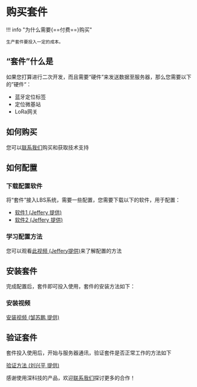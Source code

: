 # 购买套件


!!! info "为什么需要{==付费==}购买"

    生产套件要投入一定的成本。



## “套件”什么是

如果您打算进行二次开发，而且需要“硬件”来发送数据至服务器，那么您需要以下的”硬件“：

* 蓝牙定位标签
* 定位微基站
* LoRa网关


## 如何购买

您可以[联系我们]()购买和获取技术支持

## 如何配置

### 下载配置软件 

将“套件”接入LBS系统，需要一些配置，您需要下载以下的软件，用于配置：

* [软件1 (Jeffery 提供)]()
* [软件2 (Jeffery 提供)]()

### 学习配置方法 

您可以观看[此视频 (Jeffery提供)]()来了解配置的方法

## 安装套件

完成配置后，套件即可投入使用，套件的安装方法如下：

### 安装视频

[安装视频 (邹苏鹏 提供)]()


## 验证套件

套件投入使用后，开始与服务器通讯，验证套件是否正常工作的方法如下

[验证方法 (刘兴平 提供)]()


感谢使用深科技的产品，欢迎[联系我们](./contact.md)探讨更多的合作！
